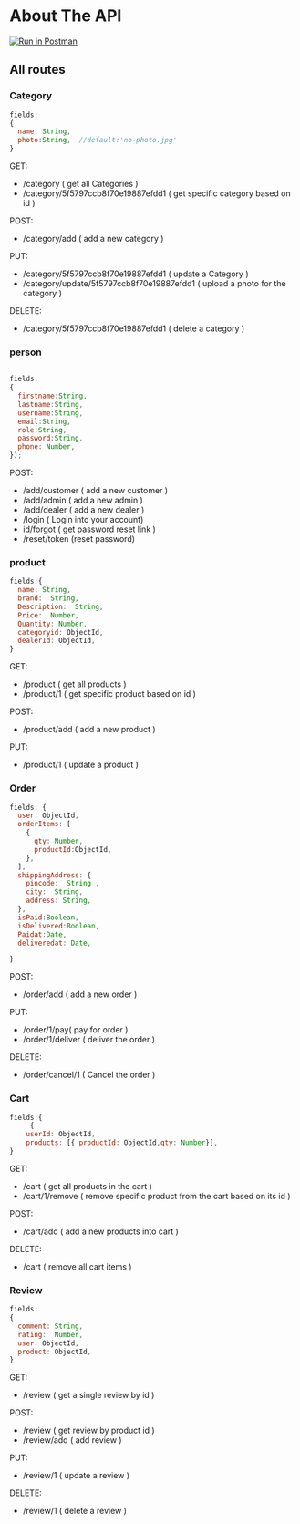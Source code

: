 # About The API

[![Run in Postman](https://run.pstmn.io/button.svg)](https://app.getpostman.com/run-collection/a434ec8e4682d8d238db)

## All routes

### Category

```js
fields:
{
  name: String,
  photo:String,  //default:'no-photo.jpg'
}
```

GET:

- /category ( get all Categories )
- /category/5f5797ccb8f70e19887efdd1 ( get specific category based on id )

POST:

- /category/add ( add a new category )

PUT:

- /category/5f5797ccb8f70e19887efdd1 ( update a Category )
- /category/update/5f5797ccb8f70e19887efdd1 ( upload a photo  for the category )

DELETE:

- /category/5f5797ccb8f70e19887efdd1 ( delete a category )

### person

```js

fields:
{
  firstname:String,
  lastname:String,
  username:String,
  email:String,
  role:String,
  password:String,
  phone: Number,
});

```

POST:

- /add/customer ( add a new customer )
- /add/admin ( add a new admin )
- /add/dealer ( add a new dealer )
- /login ( Login into your account)
- id/forgot ( get password reset link )
- /reset/token (reset password)

### product

```js
fields:{
  name: String,
  brand:  String,
  Description:  String,
  Price:  Number,
  Quantity: Number,
  categoryid: ObjectId,
  dealerId: ObjectId,
}
```

GET:

- /product ( get all products )
- /product/1 ( get specific product based on id )

POST:

- /product/add ( add a new product )

PUT:

- /product/1 ( update a product )

### Order

```js
fields: {
  user: ObjectId,
  orderItems: [
    {
      qty: Number,
      productId:ObjectId,
    },
  ],
  shippingAddress: {
    pincode:  String ,
    city:  String,
    address: String,
  },
  isPaid:Boolean,
  isDelivered:Boolean,
  Paidat:Date,
  deliveredat: Date,

}
```

POST:

- /order/add ( add a new order )

PUT:

- /order/1/pay( pay for order )
- /order/1/deliver ( deliver the order )

DELETE:

- /order/cancel/1 ( Cancel the order )

### Cart

```js
fields:{
     {
    userId: ObjectId,
    products: [{ productId: ObjectId,qty: Number}],
}
```

GET:

- /cart ( get all products in the cart )
- /cart/1/remove ( remove specific product from the cart based on its id )

POST:

- /cart/add ( add a new products into cart )

DELETE:

- /cart ( remove all cart items )

### Review

```js
fields:
{
  comment: String,
  rating:  Number,
  user: ObjectId,
  product: ObjectId,
}
```

GET:

- /review ( get a single review by id )

POST:

- /review ( get review by product id )
- /review/add ( add review )

PUT:

- /review/1 ( update a review )

DELETE:

- /review/1 ( delete a review )
